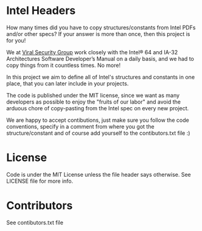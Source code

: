 # Intel Headers
How many times did you have to copy structures/constants from Intel PDFs and/or other specs?
If your answer is more than once, then this project is for you!

We at [Viral Security Group](https://www.vsecgroup.com) work closely with the 
Intel® 64 and IA-32 Architectures Software Developer’s Manual 
on a daily basis, and we had to copy things from it countless times. No more!

In this project we aim to define all of Intel's structures and constants in one place,
that you can later include in your projects.

The code is published under the MIT license, since we want as many developers as possible
to enjoy the "fruits of our labor" and avoid the arduous chore of copy-pasting from the 
Intel spec on every new project.

We are happy to accept contibutions, just make sure you follow the code conventions, 
specify in a comment from where you got the structure/constant and of course add 
yourself to the contibutors.txt file :)

# License
Code is under the MIT License unless the file header says otherwise.
See LICENSE file for more info.

# Contributors
See contibutors.txt file
